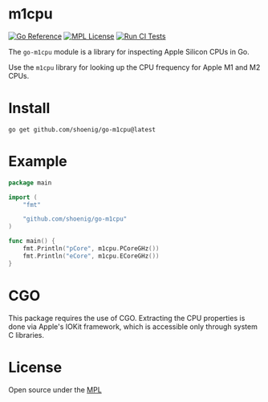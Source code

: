 # m1cpu

[![Go Reference](https://pkg.go.dev/badge/github.com/shoenig/go-m1cpu.svg)](https://pkg.go.dev/github.com/shoenig/go-m1cpu)
[![MPL License](https://img.shields.io/github/license/shoenig/go-m1cpu?color=g&style=flat-square)](https://github.com/shoenig/go-m1cpu/blob/main/LICENSE)
[![Run CI Tests](https://github.com/shoenig/go-m1cpu/actions/workflows/ci.yaml/badge.svg)](https://github.com/shoenig/go-m1cpu/actions/workflows/ci.yaml)

The `go-m1cpu` module is a library for inspecting Apple Silicon CPUs in Go.

Use the `m1cpu` library for looking up the CPU frequency for Apple M1 and M2 CPUs.

# Install

```shell
go get github.com/shoenig/go-m1cpu@latest
```

# Example

```go
package main

import (
    "fmt"

    "github.com/shoenig/go-m1cpu"
)

func main() {
    fmt.Println("pCore", m1cpu.PCoreGHz())
    fmt.Println("eCore", m1cpu.ECoreGHz())
}
```

# CGO

This package requires the use of CGO. Extracting the CPU properties is done via
Apple's IOKit framework, which is accessible only through system C libraries.

# License

Open source under the [MPL](LICENSE)
